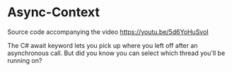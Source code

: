 # Async-Context
Source code accompanying the video https://youtu.be/5d6YoHuSvoI

The C# await keyword lets you pick up where you left off after an asynchronous call. But did you know you can select which thread you'll be running on?
